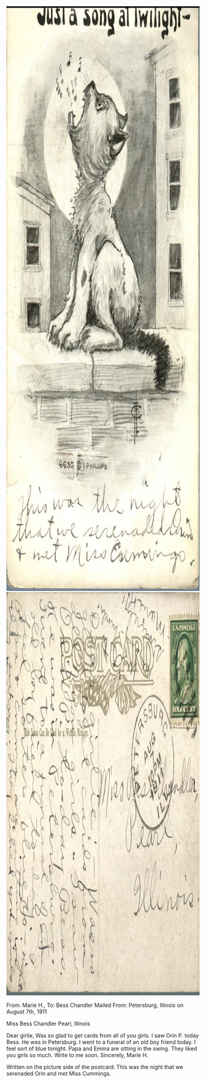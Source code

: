 <html><body><a href="/wp-content/uploads/2014/04/postcard-2014-20140428_16313766_0120.jpg"><img class="alignnone size-full wp-image-436" src="/wp-content/uploads/2014/04/postcard-2014-20140428_16313766_0120.jpg" alt="postcard-2014-20140428_16313766_0120" width="1046" height="1523"></a> <a href="/wp-content/uploads/2014/04/postcard-2014-20140428_16314815_0121.jpg"><img class="alignnone size-full wp-image-437" src="/wp-content/uploads/2014/04/postcard-2014-20140428_16314815_0121.jpg" alt="postcard-2014-20140428_16314815_0121" width="1540" height="1050"></a>

From: Marie H., To: Bess Chandler
Mailed From: Petersburg, Illinois on August 7th, 1911

Miss Bess Chandler
Pearl, Illinois

Dear girlie,
Was so glad to get cards from all of you girls. I saw Orin P. today Bess. He was in Petersburg. I went to a funeral of an old boy friend today. I feel sort of blue tonight. Papa and Emma are sitting in the swing. They liked you girls so much. Write to me soon.
Sincerely,
Marie H.

Written on the picture side of the postcard:
This was the night that we serenaded Orin and met Miss Cummings.</body></html>